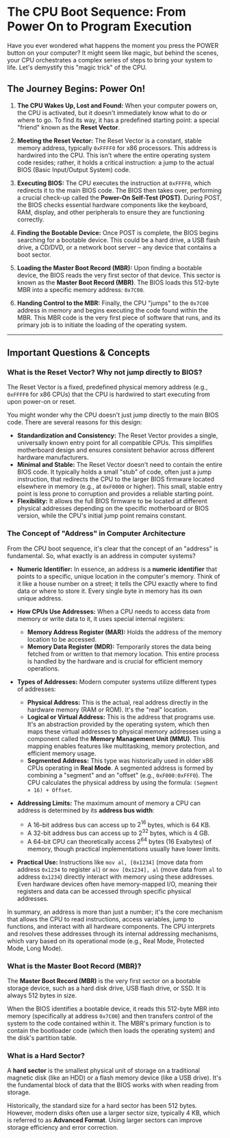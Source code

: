 # The CPU Boot Sequence: From Power On to Program Execution

Have you ever wondered what happens the moment you press the POWER button on your computer? It might seem like magic, but behind the scenes, your CPU orchestrates a complex series of steps to bring your system to life. Let's demystify this "magic trick" of the CPU.

## The Journey Begins: Power On!

1.  **The CPU Wakes Up, Lost and Found:** When your computer powers on, the CPU is activated, but it doesn't immediately know what to do or where to go. To find its way, it has a predefined starting point: a special "friend" known as the **Reset Vector**.

2.  **Meeting the Reset Vector:** The Reset Vector is a constant, stable memory address, typically `0xFFFF0` for x86 processors. This address is hardwired into the CPU. This isn't where the entire operating system code resides; rather, it holds a critical instruction: a jump to the actual BIOS (Basic Input/Output System) code.

3.  **Executing BIOS:** The CPU executes the instruction at `0xFFFF0`, which redirects it to the main BIOS code. The BIOS then takes over, performing a crucial check-up called the **Power-On Self-Test (POST)**. During POST, the BIOS checks essential hardware components like the keyboard, RAM, display, and other peripherals to ensure they are functioning correctly.

4.  **Finding the Bootable Device:** Once POST is complete, the BIOS begins searching for a bootable device. This could be a hard drive, a USB flash drive, a CD/DVD, or a network boot server – any device that contains a boot sector.

5.  **Loading the Master Boot Record (MBR):** Upon finding a bootable device, the BIOS reads the very first sector of that device. This sector is known as the **Master Boot Record (MBR)**. The BIOS loads this 512-byte MBR into a specific memory address: `0x7C00`.

6.  **Handing Control to the MBR:** Finally, the CPU "jumps" to the `0x7C00` address in memory and begins executing the code found within the MBR. This MBR code is the very first piece of software that runs, and its primary job is to initiate the loading of the operating system.

---

## Important Questions & Concepts

### What is the Reset Vector? Why not jump directly to BIOS?

The Reset Vector is a fixed, predefined physical memory address (e.g., `0xFFFF0` for x86 CPUs) that the CPU is hardwired to start executing from upon power-on or reset.

You might wonder why the CPU doesn't just jump directly to the main BIOS code. There are several reasons for this design:

* **Standardization and Consistency:** The Reset Vector provides a single, universally known entry point for all compatible CPUs. This simplifies motherboard design and ensures consistent behavior across different hardware manufacturers.
* **Minimal and Stable:** The Reset Vector doesn't need to contain the entire BIOS code. It typically holds a small "stub" of code, often just a jump instruction, that redirects the CPU to the larger BIOS firmware located elsewhere in memory (e.g., at `0xF0000` or higher). This small, stable entry point is less prone to corruption and provides a reliable starting point.
* **Flexibility:** It allows the full BIOS firmware to be located at different physical addresses depending on the specific motherboard or BIOS version, while the CPU's initial jump point remains constant.

### The Concept of "Address" in Computer Architecture

From the CPU boot sequence, it's clear that the concept of an "address" is fundamental. So, what exactly is an address in computer systems?

* **Numeric Identifier:** In essence, an address is a **numeric identifier** that points to a specific, unique location in the computer's memory. Think of it like a house number on a street; it tells the CPU exactly where to find data or where to store it. Every single byte in memory has its own unique address.

* **How CPUs Use Addresses:** When a CPU needs to access data from memory or write data to it, it uses special internal registers:
    * **Memory Address Register (MAR):** Holds the address of the memory location to be accessed.
    * **Memory Data Register (MDR):** Temporarily stores the data being fetched from or written to that memory location.
    This entire process is handled by the hardware and is crucial for efficient memory operations.

* **Types of Addresses:** Modern computer systems utilize different types of addresses:
    * **Physical Address:** This is the actual, real address directly in the hardware memory (RAM or ROM). It's the "real" location.
    * **Logical or Virtual Address:** This is the address that programs use. It's an abstraction provided by the operating system, which then maps these virtual addresses to physical memory addresses using a component called the **Memory Management Unit (MMU)**. This mapping enables features like multitasking, memory protection, and efficient memory usage.
    * **Segmented Address:** This type was historically used in older x86 CPUs operating in **Real Mode**. A segmented address is formed by combining a "segment" and an "offset" (e.g., `0xF000:0xFFF0`). The CPU calculates the physical address by using the formula: `(Segment × 16) + Offset`.

* **Addressing Limits:** The maximum amount of memory a CPU can address is determined by its **address bus width**:
    * A 16-bit address bus can access up to $2^{16}$ bytes, which is 64 KB.
    * A 32-bit address bus can access up to $2^{32}$ bytes, which is 4 GB.
    * A 64-bit CPU can theoretically access $2^{64}$ bytes (16 Exabytes) of memory, though practical implementations usually have lower limits.

* **Practical Use:** Instructions like `mov al, [0x1234]` (move data from address `0x1234` to register `al`) or `mov [0x1234], al` (move data from `al` to address `0x1234`) directly interact with memory using these addresses. Even hardware devices often have memory-mapped I/O, meaning their registers and data can be accessed through specific physical addresses.

In summary, an address is more than just a number; it's the core mechanism that allows the CPU to read instructions, access variables, jump to functions, and interact with all hardware components. The CPU interprets and resolves these addresses through its internal addressing mechanisms, which vary based on its operational mode (e.g., Real Mode, Protected Mode, Long Mode).

### What is the Master Boot Record (MBR)?

The **Master Boot Record (MBR)** is the very first sector on a bootable storage device, such as a hard disk drive, USB flash drive, or SSD. It is always 512 bytes in size.

When the BIOS identifies a bootable device, it reads this 512-byte MBR into memory (specifically at address `0x7C00`) and then transfers control of the system to the code contained within it. The MBR's primary function is to contain the bootloader code (which then loads the operating system) and the disk's partition table.

### What is a Hard Sector?

A **hard sector** is the smallest physical unit of storage on a traditional magnetic disk (like an HDD) or a flash memory device (like a USB drive). It's the fundamental block of data that the BIOS works with when reading from storage.

Historically, the standard size for a hard sector has been 512 bytes. However, modern disks often use a larger sector size, typically 4 KB, which is referred to as **Advanced Format**. Using larger sectors can improve storage efficiency and error correction.
